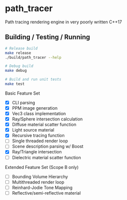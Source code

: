 # path_tracer

Path tracing rendering engine in very poorly written C++17

## Building / Testing / Running
```bash
# Release build
make release
./build/path_tracer --help

# Debug build
make debug

# Build and run unit tests
make test
```

Basic Feature Set
* [x] CLI parsing
* [x] PPM image generation
* [x] Vec3 class implementation
* [x] Ray/Sphere intersection calculation
* [x] Diffuse material scatter function
* [x] Light source material
* [x] Recursive tracing function
* [ ] Single threaded render loop
* [ ] Scene description parsing w/ Boost
* [x] Ray/Triangle intersection
* [ ] Dielectric material scatter function

Extended Feature Set (Scope B only)
* [ ] Bounding Volume Hierarchy
* [ ] Multithreaded render loop
* [ ] Reinhard-Jodie Tone Mapping
* [ ] Reflective/semi-reflective material
